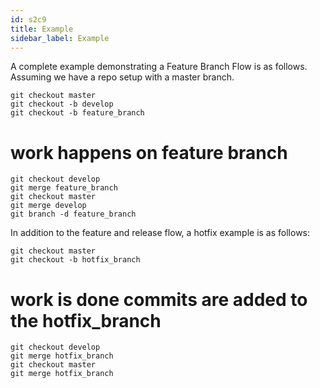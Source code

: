 ```yaml
---
id: s2c9
title: Example
sidebar_label: Example
---
```


A complete example demonstrating a Feature Branch Flow is as follows. Assuming we have a repo setup with a master branch.

```
git checkout master
git checkout -b develop
git checkout -b feature_branch
```
# work happens on feature branch
```
git checkout develop
git merge feature_branch
git checkout master
git merge develop
git branch -d feature_branch
```
In addition to the feature and release flow, a hotfix example is as follows:

```
git checkout master
git checkout -b hotfix_branch
```
# work is done commits are added to the hotfix_branch
```
git checkout develop
git merge hotfix_branch
git checkout master
git merge hotfix_branch
```
